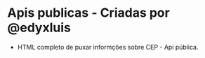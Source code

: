 # Apis publicas - Criadas por @edyxluis

- HTML completo de puxar informções sobre CEP - Api pública.
